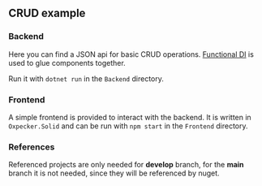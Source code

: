 ## CRUD example

### Backend
Here you can find a JSON api for basic CRUD operations. [Functional DI](https://medium.com/@lanayx/dependency-injection-in-f-the-missing-manual-d376e9cafd0f) is used to glue components together.

Run it with `dotnet run` in the `Backend` directory.

### Frontend
A simple frontend is provided to interact with the backend. It is written in `Oxpecker.Solid` and can be run with `npm start` in the `Frontend` directory.

### References
Referenced projects are only needed for **develop** branch, for the **main** branch it is not needed, since they will be referenced by nuget.
